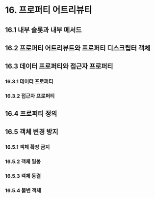 # 16. 프로퍼티 어트리뷰티

## 16.1 내부 슬롯과 내부 메서드

## 16.2 프로퍼티 어트리뷰트와 프로퍼티 디스크립터 객체

## 16.3 데이터 프로퍼티와 접근자 프로퍼티

### 16.3.1 데이터 프로퍼티

### 16.3.2 접근자 프로퍼티

## 16.4 프로퍼티 정의

## 16.5 객체 변경 방지

### 16.5.1 객체 확장 금지

### 16.5.2 객체 밀봉

### 16.5.3 객체 동결

### 16.5.4 불변 객체
